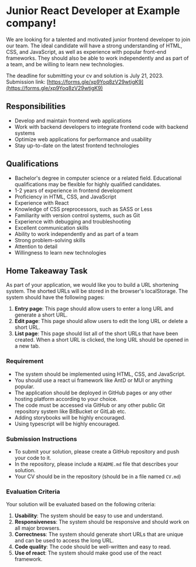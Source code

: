 # Junior React Developer at Example company!

We are looking for a talented and motivated junior frontend developer to join our team. The ideal candidate will have a strong understanding of HTML, CSS, and JavaScript, as well as experience with popular front-end frameworks. They should also be able to work independently and as part of a team, and be willing to learn new technologies.

The deadline for submitting your cv and solution is July 21, 2023.
Submission link: [https://forms.gle/xp9Yoq8zV29wtigK9](https://forms.gle/xp9Yoq8zV29wtigK9)

## Responsibilities

* Develop and maintain frontend web applications
* Work with backend developers to integrate frontend code with backend systems
* Optimize web applications for performance and usability
* Stay up-to-date on the latest frontend technologies

## Qualifications

* Bachelor's degree in computer science or a related field. Educational qualifications may be flexible for highly qualified candidates.
* 1-2 years of experience in frontend development
* Proficiency in HTML, CSS, and JavaScript
* Experience with React
* Knowledge of CSS preprocessors, such as SASS or Less
* Familiarity with version control systems, such as Git
* Experience with debugging and troubleshooting
* Excellent communication skills
* Ability to work independently and as part of a team
* Strong problem-solving skills
* Attention to detail
* Willingness to learn new technologies

## Home Takeaway Task
As part of your application, we would like you to build a URL shortening system. The shorted URLs will be stored in the browser's localStorage. The system should have the following pages:

1. **Entry page**: This page should allow users to enter a long URL and generate a short URL.
2. **Edit page**: This page should allow users to edit the long URL or delete a short URL.
3. **List page**: This page should list all of the short URLs that have been created. When a short URL is clicked, the long URL should be opened in a new tab.

### Requirement 
* The system should be implemented using HTML, CSS, and JavaScript.
* You should use a react ui framework like AntD or MUI or anything popular.
* The application should be deployed in GitHub pages or any other hosting platform according to your choice.
* The code must be accessed via GitHub or any other public Git repository system like BitBucket or GitLab etc.
* Adding storybooks will be highly encouraged.
* Using typescript will be highly encouraged.

### Submission Instructions
* To submit your solution, please create a GitHub repository and push your code to it. 
* In the repository, please include a `README.md` file that describes your solution.
* Your CV should be in the repository (should be in a file named `CV.md`)

### Evaluation Criteria
Your solution will be evaluated based on the following criteria:

1. **Usability**: The system should be easy to use and understand.
2. **Responsiveness**: The system should be responsive and should work on all major browsers.
3. **Correctness**: The system should generate short URLs that are unique and can be used to access the long URL.
3. **Code quality**: The code should be well-written and easy to read.
4. **Use of react**: The system should make good use of the react framework.


